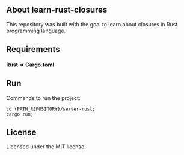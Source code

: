 ## About learn-rust-closures

This repository was built with the goal to learn about closures in Rust programming language.


## Requirements

#### Rust => Cargo.toml


## Run

Commands to run the project:

```
cd {PATH_REPOSITORY}/server-rust;
cargo run;
```


## License

Licensed under the MIT license.